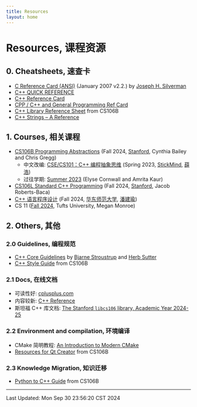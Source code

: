```yaml
---
title: Resources
layout: home
---
```

# Resources, 课程资源

## 0. Cheatsheets, 速查卡

- [C Reference Card (ANSI)](https://www.math.brown.edu/johsilve/ReferenceCards/CRefCard.v2.2.pdf) (January 2007 v2.2.) by [Joseph H. Silverman](https://www.math.brown.edu/johsilve/)
- [C++ QUICK REFERENCE](https://web.pa.msu.edu/people/duxbury/courses/phy480/Cpp_refcard.pdf)
- [C++ Reference Card](https://person.dibris.unige.it/moggi-eugenio/PG1-13/Cpp_reference.pdf)
-  [CPP / C++ and General Programming Ref Card](https://caiorss.github.io/C-Cpp-Notes/cpp-reference-card.html)
- [C++ Library Reference Sheet](https://web.stanford.edu/class/archive/cs/cs106b/cs106b.1194/materials/FinalReferenceSheet.pdf) from CS106B
- [C++ Strings – A Reference](https://sites.harding.edu/fmccown/Cpp_Strings.pdf)

## 1. Courses, 相关课程

-   [CS106B Programming Abstractions](https://web.stanford.edu/class/cs106b/) (Fall 2024, [Stanford](https://www.stanford.edu/), Cynthia Bailey and Chris Gregg)
    - 中文改编: [CSE/CS101：C++ 编程抽象思维](https://cs101.stickmind.com/) (Spring 2023, [StickMind](https://www.stickmind.com/), [薛浩](https://blog.stickmind.com/)) 
    - 过往学期: [Summer 2023](https://web.stanford.edu/class/archive/cs/cs106b/cs106b.1238/) (Elyse Cornwall and Amrita Kaur)
-   [CS106L Standard C++ Programming](https://web.stanford.edu/class/cs106l/) (Fall 2024, [Stanford](https://www.stanford.edu/), Jacob Roberts-Baca)
-   [C++ 语言程序设计](https://math.ecnu.edu.cn/~jypan/Teaching/Cpp/) (Fall 2024, [华东师范大学](https://www.ecnu.edu.cn/), [潘建瑜](https://math.ecnu.edu.cn/~jypan/))
- CS 11 ([Fall 2024](https://www.cs.tufts.edu/comp/11-2024f/), Tufts University, Megan Monroe)

## 2. Others, 其他

### 2.0 Guidelines, 编程规范

-   [C++ Core Guidelines](https://isocpp.github.io/CppCoreGuidelines/CppCoreGuidelines) by [Bjarne Stroustrup](http://www.stroustrup.com/) and [Herb Sutter](http://herbsutter.com/)
-   [C++ Style Guide](https://web.stanford.edu/class/archive/cs/cs106b/cs106b.1252/resources/style_guide.html) from CS106B

### 2.1 Docs, 在线文档

-   可读性好: [cplusplus.com](https://cplusplus.com/reference/)
-   内容较新: [C++ Reference](https://en.cppreference.com/w/)
-   斯坦福 C++ 库文档: [The Stanford `libcs106` library, Academic Year 2024-25](https://web.stanford.edu/dept/cs_edu/resources/cslib_docs/)

### 2.2 Environment and compilation, 环境编译

-   CMake 简明教程: [An Introduction to Modern CMake](https://cliutils.gitlab.io/modern-cmake/)
-   [Resources for Qt Creator](https://web.stanford.edu/dept/cs_edu/resources/qt/) from CS106B

### 2.3 Knowledge Migration, 知识迁移

-   [Python to C++ Guide](https://web.stanford.edu/class/archive/cs/cs106b/cs106b.1252/resources/python_to_cpp.html) from CS106B

---

Last Updated: Mon Sep 30 23:56:20 CST 2024